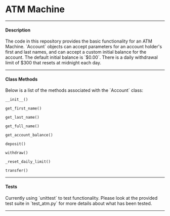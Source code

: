 __<h1>ATM Machine</h1>__
<hr>
<h4>Description</h4>
The code in this repository provides the basic functionality for an ATM Machine. `Account` objects can accept parameters for an account holder's first and last names, and can accept a custom initial balance for the account. The default initial balance is `$0.00`. There is a daily withdrawal limit of $300 that resets at midnight each day.
<hr>

<h4>Class Methods</h4>
Below is a list of the methods associated with the `Account` class:


`__init__()`



`get_first_name()`



`get_last_name()`



`get_full_name()`



`get_account_balance()`



`deposit()`



`withdraw()`



`_reset_daily_limit()`



`transfer()`



<hr>
<h4>Tests</h4>
Currently using `unittest` to test functionality.
Please look at the provided test suite in `test_atm.py` for more details about what has been tested.
<hr>
